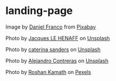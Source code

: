 # landing-page
Image by <a href="https://pixabay.com/users/focusdanifocus-20217382/?utm_source=link-attribution&amp;utm_medium=referral&amp;utm_campaign=image&amp;utm_content=6716397">Daniel Franco</a> from <a href="https://pixabay.com/?utm_source=link-attribution&amp;utm_medium=referral&amp;utm_campaign=image&amp;utm_content=6716397">Pixabay</a>

Photo by <a href="https://unsplash.com/@jackez2010?utm_source=unsplash&utm_medium=referral&utm_content=creditCopyText">Jacques LE HENAFF</a> on <a href="https://unsplash.com/?utm_source=unsplash&utm_medium=referral&utm_content=creditCopyText">Unsplash</a>
  
Photo by <a href="https://unsplash.com/@catsanders?utm_source=unsplash&utm_medium=referral&utm_content=creditCopyText">caterina sanders</a> on <a href="https://unsplash.com/?utm_source=unsplash&utm_medium=referral&utm_content=creditCopyText">Unsplash</a>

Photo by <a href="https://unsplash.com/@atrialis?utm_source=unsplash&utm_medium=referral&utm_content=creditCopyText">Alejandro Contreras</a> on <a href="https://unsplash.com/?utm_source=unsplash&utm_medium=referral&utm_content=creditCopyText">Unsplash</a>

Photo by <a href="https://www.pexels.com/@roshan-kamath-793618?utm_content=attributionCopyText&utm_medium=referral&utm_source=pexels">Roshan Kamath</a> on <a href="https://www.pexels.com/photo/photo-of-perched-parakeet-1661179/?utm_content=attributionCopyText&utm_medium=referral&utm_source=pexels">Pexels</a>
